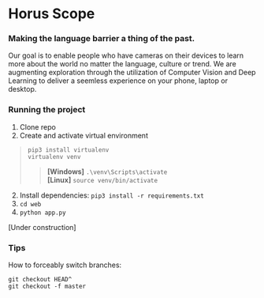 # Horus Scope
### Making the language barrier a thing of the past.
Our goal is to enable people who have cameras on their devices to learn more about the world no matter the language, culture or trend.
We are augmenting exploration through the utilization of Computer Vision and Deep Learning to deliver a seemless experience on your phone, laptop or desktop.


### Running the project
1) Clone repo  
2) Create and activate virtual environment
> ```pip3 install virtualenv```  
> ```virtualenv venv```
>> **[Windows]** ```.\venv\Scripts\activate```  
>> **[Linux]** ```source venv/bin/activate```


2) Install dependencies: ```pip3 install -r requirements.txt```  
2) ```cd web```  
3) ```python app.py```  

[Under construction]

### Tips

How to forceably switch branches:

```
git checkout HEAD^
git checkout -f master
```
